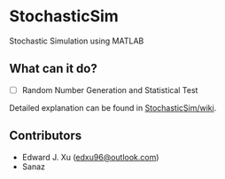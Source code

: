 # StochasticSim

Stochastic Simulation using MATLAB

## What can it do?

- [ ] Random Number Generation and Statistical Test

Detailed explanation can be found in [StochasticSim/wiki](http://github.com/edxu96/StochasticSim/wiki/1-Home).

## Contributors

- Edward J. Xu (<edxu96@outlook.com>)
- Sanaz
